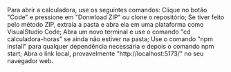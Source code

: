 Para abrir a calculadora, use os seguintes comandos:
Clique no botão "Code" e pressione em "Donwload ZIP" ou clone o repositório;
Se tiver feito pelo método ZIP, extraia a pasta e abra ela em uma plataforma como VisualStudio Code;
Abra um novo terminal e use o comando "cd calculadora-horas" se ainda não estiver na pasta;
Use o comando "npm install" para qualquer dependência necessária e depois o comando npm start;
Abra o link local, provavelmente "http://localhost:5173/" no seu navegador web.
